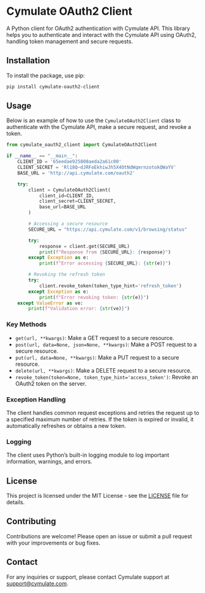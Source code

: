 # Cymulate OAuth2 Client

A Python client for OAuth2 authentication with Cymulate API. This library helps you to authenticate and interact with the Cymulate API using OAuth2, handling token management and secure requests.

## Installation

To install the package, use pip:

```bash
pip install cymulate-oauth2-client 
```

## Usage

Below is an example of how to use the `CymulateOAuth2Client` class to authenticate with the Cymulate API, make a secure request, and revoke a token.

```python
from cymulate_oauth2_client import CymulateOAuth2Client

if __name__ == "__main__":
    CLIENT_ID = '65eedae925808aeda2a61c00'
    CLIENT_SECRET = 'Rl18Q~dJRFoEkhiwJh5X4OtNdWqmrnzotokQWaYV'
    BASE_URL = 'http://api.cymulate.com/oauth2' 

    try:
        client = CymulateOAuth2Client(
            client_id=CLIENT_ID,
            client_secret=CLIENT_SECRET,
            base_url=BASE_URL
        )

        # Accessing a secure resource
        SECURE_URL = "https://api.cymulate.com/v1/browsing/status"

        try:
            response = client.get(SECURE_URL)
            print(f"Response from {SECURE_URL}: {response}")
        except Exception as e:
            print(f"Error accessing {SECURE_URL}: {str(e)}")

        # Revoking the refresh token
        try:
            client.revoke_token(token_type_hint='refresh_token')
        except Exception as e:
            print(f"Error revoking token: {str(e)}")
    except ValueError as ve:
        print(f"Validation error: {str(ve)}")
```

### Key Methods

- `get(url, **kwargs)`: Make a GET request to a secure resource.
- `post(url, data=None, json=None, **kwargs)`: Make a POST request to a secure resource.
- `put(url, data=None, **kwargs)`: Make a PUT request to a secure resource.
- `delete(url, **kwargs)`: Make a DELETE request to a secure resource.
- `revoke_token(token=None, token_type_hint='access_token')`: Revoke an OAuth2 token on the server.

### Exception Handling

The client handles common request exceptions and retries the request up to a specified maximum number of retries. If the token is expired or invalid, it automatically refreshes or obtains a new token.

### Logging

The client uses Python’s built-in logging module to log important information, warnings, and errors.

## License

This project is licensed under the MIT License - see the [LICENSE](LICENSE) file for details.

## Contributing

Contributions are welcome! Please open an issue or submit a pull request with your improvements or bug fixes.

## Contact

For any inquiries or support, please contact Cymulate support at [support@cymulate.com](mailto:support@cymulate.com).
